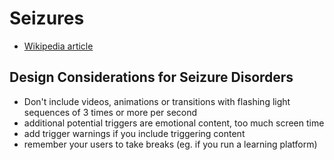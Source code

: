 # Seizures

- [Wikipedia article](https://en.wikipedia.org/wiki/Seizure)

## Design Considerations for Seizure Disorders

- Don't include videos, animations or transitions with flashing light sequences of 3 times or more per second
- additional potential triggers are emotional content, too much screen time
- add trigger warnings if you include triggering content
- remember your users to take breaks (eg. if you run a learning platform)
